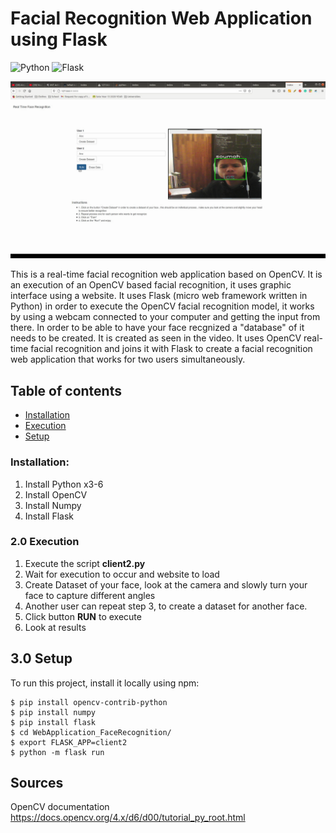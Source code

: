 
# Facial Recognition Web Application using Flask
![Python](https://img.shields.io/badge/-Python-f7c437?style=flat-square&logo=python&logoColor=black)
![Flask](https://img.shields.io/badge/-Python-f7c437?style=flat-square&logo=python&logoColor=black)

[![Watch the video](https://github.com/AlejandroSoumah/WebApplication_FaceRecognition/blob/main/FaceRecon.png)](https://youtu.be/BaHZWi6Kbcg)

This is a real-time facial recognition web application based on OpenCV. It is an execution of an OpenCV based facial recognition, it uses graphic interface using a website. It uses Flask (micro web framework written in Python) in order to execute the OpenCV facial recognition model, it works by using a webcam connected to your computer and getting the input from there. In order to be able to have your face recgnized a "database" of it needs to be created. It is created as seen in the video. It uses OpenCV real-time facial recognition and joins it with Flask to create a facial recognition web application that works for two users simultaneously.
## Table of contents
* [ Installation](#Installation)
* [ Execution](#Execution)
* [ Setup](#Setup)


### Installation:
   1. Install Python x3-6
   2. Install OpenCV
   3. Install Numpy
   4. Install Flask


### 2.0 Execution
   1. Execute the script <b> client2.py </b>
   3. Wait for execution to occur and website to load
   4. Create Dataset of your face, look at the camera and slowly turn your face to capture different angles
   5. Another user can repeat step 3, to create a dataset for another face.
   6. Click button <b>RUN</b> to execute
   7. Look at results

## 3.0 Setup
To run this project, install it locally using npm:

```
$ pip install opencv-contrib-python
$ pip install numpy
$ pip install flask
$ cd WebApplication_FaceRecognition/
$ export FLASK_APP=client2
$ python -m flask run
```
## Sources
OpenCV documentation https://docs.opencv.org/4.x/d6/d00/tutorial_py_root.html

